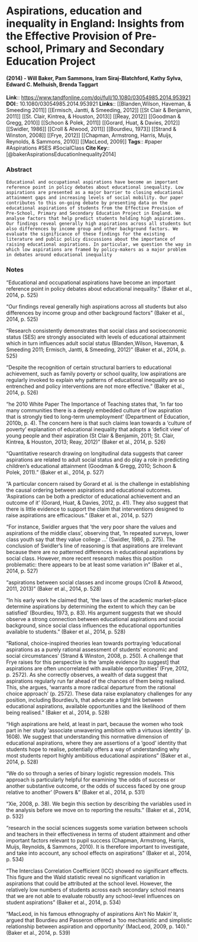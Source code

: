 # Aspirations, education and inequality in England: Insights from the Effective Provision of Pre-school, Primary and Secondary Education Project
#### (2014) - Will Baker, Pam Sammons, Iram Siraj-Blatchford, Kathy Sylva, Edward C. Melhuish, Brenda Taggart
**Link**:: https://www.tandfonline.com/doi/full/10.1080/03054985.2014.953921
**DOI**:: 10.1080/03054985.2014.953921
**Links**:: [[Blanden,Wilson, Haveman, & Smeeding 2011]] [[Ermisch, Jantti, & Smeeding, 2012]] [[St Clair & Benjamin, 2011]] [[St. Clair, Kintrea, & Houston, 2013]] [[Reay, 2012]] [[Goodman & Gregg, 2010]] [[Schoon & Polek, 2011]] [[Gorard, Huat, & Davies, 2012]] [[Swidler, 1986]] [[Croll & Atwood, 2011]] [[Bourdieu, 1973]] [[Strand & Winston, 2008]] [[Frye, 2012]] [[Chapman, Armstrong, Harris, Muijs, Reynolds, & Sammons, 2010]] [[MacLeod, 2009]]
**Tags**:: #paper #Aspirations #SES #SocialClass 
**Cite Key**:: [@bakerAspirationsEducationInequality2014]

### Abstract

```
Educational and occupational aspirations have become an important reference point in policy debates about educational inequality. Low aspirations are presented as a major barrier to closing educational attainment gaps and increasing levels of social mobility. Our paper contributes to this on-going debate by presenting data on the educational aspirations of students from the Effective Provision of Pre-School, Primary and Secondary Education Project in England. We analyse factors that help predict students holding high aspirations. Our findings reveal generally high aspirations across all students but also differences by income group and other background factors. We evaluate the significance of these findings for the existing literature and public policy discussions about the importance of raising educational aspirations. In particular, we question the way in which low aspirations are framed by policy-makers as a major problem in debates around educational inequality
```

### Notes

“Educational and occupational aspirations have become an important reference point in policy debates about educational inequality.” (Baker et al., 2014, p. 525)

“Our findings reveal generally high aspirations across all students but also differences by income group and other background factors” (Baker et al., 2014, p. 525)

“Research consistently demonstrates that social class and socioeconomic status (SES) are strongly associated with levels of educational attainment which in turn influences adult social status (Blanden,Wilson, Haveman, & Smeeding 2011; Ermisch, Jantti, & Smeeding, 2012)” (Baker et al., 2014, p. 525)

“Despite the recognition of certain structural barriers to educational achievement, such as family poverty or school quality, low aspirations are regularly invoked to explain why patterns of educational inequality are so entrenched and policy interventions are not more effective.” (Baker et al., 2014, p. 526)

“he 2010 White Paper The Importance of Teaching states that, ‘In far too many communities there is a deeply embedded culture of low aspiration that is strongly tied to long-term unemployment’ (Department of Education, 2010b, p. 4). The concern here is that such claims lean towards a ‘culture of poverty’ explanation of educational inequality that adopts a ‘deficit view’ of young people and their aspiration (St Clair & Benjamin, 2011; St. Clair, Kintrea, & Houston, 2013; Reay, 2012)” (Baker et al., 2014, p. 526)

“Quantitative research drawing on longitudinal data suggests that career aspirations are related to adult social status and do play a role in predicting children’s educational attainment (Goodman & Gregg, 2010; Schoon & Polek, 2011).” (Baker et al., 2014, p. 527)

“A particular concern raised by Gorard et al. is the challenge in establishing the causal ordering between aspirations and educational outcomes. ‘Aspirations can be both a predictor of educational achievement and an outcome of it’ (Gorard, Huat, & Davies, 2012, p. 41). They also suggest that there is little evidence to support the claim that interventions designed to raise aspirations are efficacious.” (Baker et al., 2014, p. 527)

“For instance, Swidler argues that ‘the very poor share the values and aspirations of the middle class’, observing that, ‘In repeated surveys, lower class youth say that they value college ...’ (Swidler, 1986, p. 275). The conclusion of Swidler’s line of reasoning is that aspirations are irrelevant because there are no patterned differences in educational aspirations by social class. However, more recent research makes this position problematic: there appears to be at least some variation in” (Baker et al., 2014, p. 527)

“aspirations between social classes and income groups (Croll & Atwood, 2011, 2013)” (Baker et al., 2014, p. 528)

“In his early work he claimed that, ‘the laws of the academic market-place determine aspirations by determining the extent to which they can be satisfied’ (Bourdieu, 1973, p. 83). His argument suggests that we should observe a strong connection between educational aspirations and social background, since social class influences the educational opportunities available to students.” (Baker et al., 2014, p. 528)

“Rational, choice-inspired theories lean towards portraying ‘educational aspirations as a purely rational assessment of students’ economic and social circumstances’ (Strand & Winston, 2008, p. 250). A challenge that Frye raises for this perspective is the ‘ample evidence [to suggest] that aspirations are often uncorrelated with available opportunities’ (Frye, 2012, p. 2572). As she correctly observes, a wealth of data suggest that aspirations regularly run far ahead of the chances of them being realised. This, she argues, ‘warrants a more radical departure from the rational choice approach’ (p. 2572). These data raise explanatory challenges for any position, including Bourdieu’s, that advocate a tight link between educational aspirations, available opportunities and the likelihood of them being realised.” (Baker et al., 2014, p. 528)

“High aspirations are held, at least in part, because the women who took part in her study ‘associate unwavering ambition with a virtuous identity’ (p. 1608). We suggest that understanding this normative dimension of educational aspirations, where they are assertions of a ‘good’ identity that students hope to realise, potentially offers a way of understanding why most students report highly ambitious educational aspirations” (Baker et al., 2014, p. 528)

“We do so through a series of binary logistic regression models. This approach is particularly helpful for examining ‘the odds of success or another substantive outcome, or the odds of success faced by one group relative to another’ (Powers &” (Baker et al., 2014, p. 531)

“Xie, 2008, p. 38). We begin this section by describing the variables used in the analysis before we move on to reporting the results.” (Baker et al., 2014, p. 532)

“research in the social sciences suggests some variation between schools and teachers in their effectiveness in terms of student attainment and other important factors relevant to pupil success (Chapman, Armstrong, Harris, Muijs, Reynolds, & Sammons, 2010). It is therefore important to investigate, and take into account, any school effects on aspirations” (Baker et al., 2014, p. 534)

“The Interclass Correlation Coefficient (ICC) showed no significant effects. This figure and the Wald statistic reveal no significant variation in aspirations that could be attributed at the school level. However, the relatively low numbers of students across each secondary school means that we are not able to evaluate robustly any school-level influences on student aspirations” (Baker et al., 2014, p. 534)

“MacLeod, in his famous ethnography of aspirations Ain’t No Makin’ It, argued that Bourdieu and Passeron offered a ‘too mechanistic and simplistic relationship between aspiration and opportunity’ (MacLeod, 2009, p. 140).” (Baker et al., 2014, p. 539)